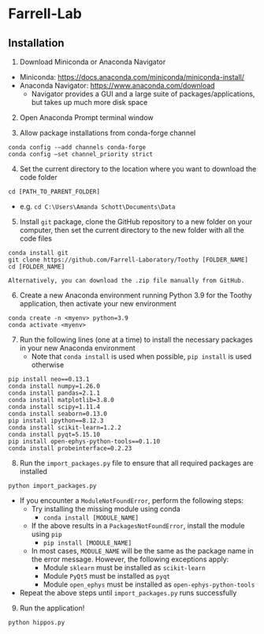 # Farrell-Lab

## Installation
1) Download Miniconda or Anaconda Navigator
* Miniconda: https://docs.anaconda.com/miniconda/miniconda-install/
* Anaconda Navigator: https://www.anaconda.com/download
  * Navigator provides a GUI and a large suite of packages/applications, but takes up much more disk space
  
2) Open Anaconda Prompt terminal window
  
3) Allow package installations from conda-forge channel
```
conda config -–add channels conda-forge
conda config –set channel_priority strict
```

4) Set the current directory to the location where you want to download the code folder
```
cd [PATH_TO_PARENT_FOLDER]
```
* e.g. ```cd C:\Users\Amanda Schott\Documents\Data```

5) Install ```git``` package, clone the GitHub repository to a new folder on your computer, then set the current directory to the new folder with all the code files
```
conda install git
git clone https://github.com/Farrell-Laboratory/Toothy [FOLDER_NAME]
cd [FOLDER_NAME]

Alternatively, you can download the .zip file manually from GitHub.
```

6) Create a new Anaconda environment running Python 3.9 for the Toothy application, then activate your new environment
```
conda create -n <myenv> python=3.9
conda activate <myenv>
```

7) Run the following lines (one at a time) to install the necessary packages in your new Anaconda environment
   * Note that ```conda install``` is used when possible, ```pip install``` is used otherwise
```
pip install neo==0.13.1
conda install numpy=1.26.0
conda install pandas=2.1.1
conda install matplotlib=3.8.0
conda install scipy=1.11.4
conda install seaborn=0.13.0
pip install ipython==8.12.3
conda install scikit-learn=1.2.2
conda install pyqt=5.15.10
pip install open-ephys-python-tools==0.1.10
conda install probeinterface=0.2.23
```

8) Run the ```import_packages.py``` file to ensure that all required packages are installed
```
python import_packages.py
```
* If you encounter a ```ModuleNotFoundError```, perform the following steps:
  * Try installing the missing module using conda
    * ```conda install [MODULE_NAME]```
  * If the above results in a ```PackagesNotFoundError```, install the module using ```pip```
    * ```pip install [MODULE_NAME]```
  * In most cases, ```MODULE_NAME``` will be the same as the package name in the error message. However, the following exceptions apply:
    * Module ```sklearn``` must be installed as ```scikit-learn```
    * Module ```PyQt5``` must be installed as ```pyqt```
    * Module ```open_ephys``` must be installed as ```open-ephys-python-tools```
* Repeat the above steps until ```import_packages.py``` runs successfully

9) Run the application!
```
python hippos.py
```
